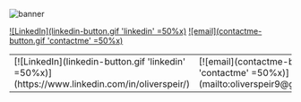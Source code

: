 ![banner](banner.gif)

<!--    aa |  bb
:-------------------------:|:-------------------------:
[![LinkedIn](linkedin-button.gif)](https://www.linkedin.com/in/oliverspeir/)  |  [![email](contactme-button.gif)](mailto:oliverspeir9@gmail.com)

 -->

  [![LinkedIn](linkedin-button.gif 'linkedin' =50%x)](https://www.linkedin.com/in/oliverspeir/) [![email](contactme-button.gif 'contactme' =50%x)](mailto:oliverspeir9@gmail.com)

<table>
  <tr>
    <td> [![LinkedIn](linkedin-button.gif 'linkedin' =50%x)](https://www.linkedin.com/in/oliverspeir/) </td>
    <td> [![email](contactme-button.gif 'contactme' =50%x)](mailto:oliverspeir9@gmail.com) </td>
  </tr>
 </table>
